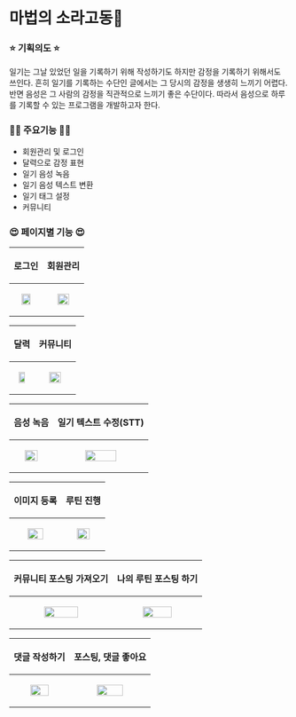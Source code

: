 # 마법의 소라고동🐚

### ⭐ 기획의도 ⭐
일기는 그날 있었던 일을 기록하기 위해 작성하기도 하지만 감정을 기록하기 위해서도 쓰인다. 
흔히 일기를 기록하는 수단인 글에서는 그 당시의 감정을 생생히 느끼기 어렵다. 
반면 음성은 그 사람의 감정을 직관적으로 느끼기 좋은 수단이다. 따라서 음성으로 하루를 기록할 수 있는 프로그램을 개발하고자 한다.

### 😶‍🌫️ 주요기능 😶‍🌫️
- 회원관리 및 로그인
- 달력으로 감정 표현
- 일기 음성 녹음
- 일기 음성 텍스트 변환
- 일기 태그 설정
- 커뮤니티

### 😍 페이지별 기능 😍

|<p align="center">로그인</p>|<p align="center">회원관리</p>|
|------|------|
|<p align="center"><img src="https://user-images.githubusercontent.com/83069299/175037659-e24e8dd0-1a75-4568-94f5-711179c166d2.gif" width=60%/></p> |<p align="center"><img src="https://user-images.githubusercontent.com/83069299/175037887-6cfa0832-40c5-4a38-a12f-9f33281e544b.gif" width=60%/></p> |

|<p align="center">달력</p>|<p align="center">커뮤니티</p>|
|------|------|
|<p align="center"><img src="https://user-images.githubusercontent.com/83069299/175038401-f3b67730-272e-4ecd-b8b5-71e7e42dd1f4.gif" width=60%/></p> |<p align="center"><img src="" width=60%/></p> |

|<p align="center">음성 녹음</p>|<p align="center">일기 텍스트 수정(STT) </p>|
|------|------|
|<p align="center"><img src="" width=60%/></p> |<p align="center"><img src="" width=60%/></p> |

|<p align="center">이미지 등록<p>| <p align="center">루틴 진행<p>|
|------|------|
| <p align="center"><img src="" width=60%/></p> | <p align="center"><img src="" width=60%/></p> |

|<p align="center">커뮤니티 포스팅 가져오기</p>|<p align="center">나의 루틴 포스팅 하기</p>|
|------|------|
|<p align="center"><img src="" width=60%/></p> |<p align="center"><img src="" width=60%/></p> |

|<p align="center">댓글 작성하기</p>|<p align="center">포스팅, 댓글 좋아요</p>|
|------|------|
|<p align="center"><img src="" width=60%/></p> |<p align="center"><img src="" width=60%/></p> |

